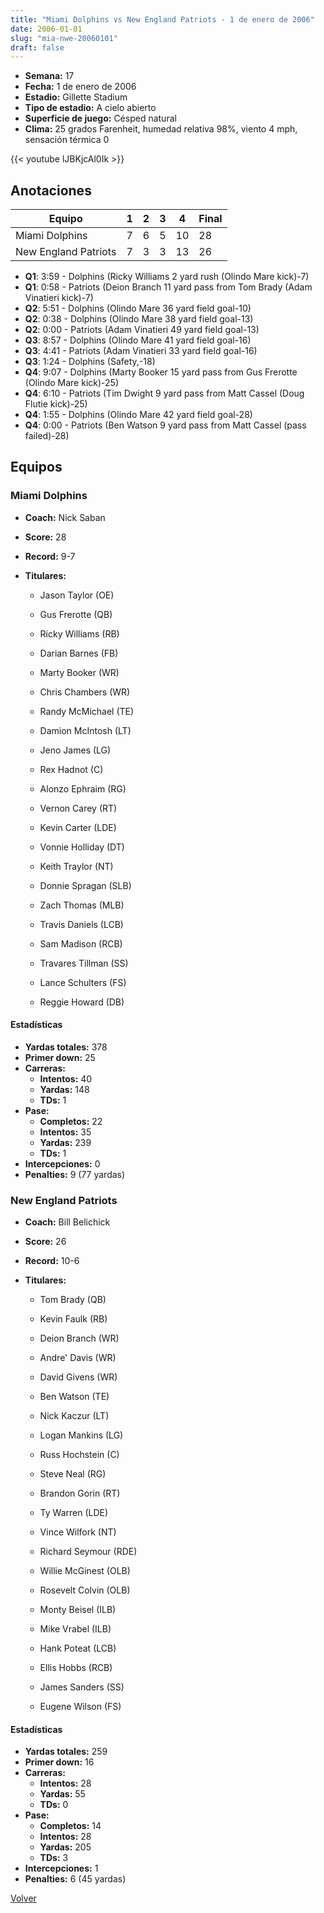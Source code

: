 ```yaml
---
title: "Miami Dolphins vs New England Patriots - 1 de enero de 2006"
date: 2006-01-01
slug: "mia-nwe-20060101"
draft: false
---
```


- **Semana:** 17
- **Fecha:** 1 de enero de 2006
- **Estadio:** Gillette Stadium
- **Tipo de estadio:** A cielo abierto
- **Superficie de juego:** Césped natural
- **Clima:** 25 grados Farenheit, humedad relativa 98%, viento 4 mph, sensación térmica 0


{{< youtube lJBKjcAl0Ik >}}


## Anotaciones
| Equipo | 1 | 2 | 3 | 4 | Final |
|--------|---|---|---|---|-------|
| Miami Dolphins  | 7 | 6 | 5 | 10  | 28 |
| New England Patriots  | 7 | 3 | 3 | 13  | 26 |
- **Q1**: 3:59 - Dolphins (Ricky Williams 2 yard rush (Olindo Mare kick)-7)
- **Q1**: 0:58 - Patriots (Deion Branch 11 yard pass from Tom Brady (Adam Vinatieri kick)-7)
- **Q2**: 5:51 - Dolphins (Olindo Mare 36 yard field goal-10)
- **Q2**: 0:38 - Dolphins (Olindo Mare 38 yard field goal-13)
- **Q2**: 0:00 - Patriots (Adam Vinatieri 49 yard field goal-13)
- **Q3**: 8:57 - Dolphins (Olindo Mare 41 yard field goal-16)
- **Q3**: 4:41 - Patriots (Adam Vinatieri 33 yard field goal-16)
- **Q3**: 1:24 - Dolphins (Safety,-18)
- **Q4**: 9:07 - Dolphins (Marty Booker 15 yard pass from Gus Frerotte (Olindo Mare kick)-25)
- **Q4**: 6:10 - Patriots (Tim Dwight 9 yard pass from Matt Cassel (Doug Flutie kick)-25)
- **Q4**: 1:55 - Dolphins (Olindo Mare 42 yard field goal-28)
- **Q4**: 0:00 - Patriots (Ben Watson 9 yard pass from Matt Cassel (pass failed)-28)


## Equipos


### Miami Dolphins
* **Coach:** Nick Saban
* **Score:** 28
* **Record:** 9-7
* **Titulares:** 

  * Jason Taylor (OE) 

  * Gus Frerotte (QB) 

  * Ricky Williams (RB) 

  * Darian Barnes (FB) 

  * Marty Booker (WR) 

  * Chris Chambers (WR) 

  * Randy McMichael (TE) 

  * Damion McIntosh (LT) 

  * Jeno James (LG) 

  * Rex Hadnot (C) 

  * Alonzo Ephraim (RG) 

  * Vernon Carey (RT) 

  * Kevin Carter (LDE) 

  * Vonnie Holliday (DT) 

  * Keith Traylor (NT) 

  * Donnie Spragan (SLB) 

  * Zach Thomas (MLB) 

  * Travis Daniels (LCB) 

  * Sam Madison (RCB) 

  * Travares Tillman (SS) 

  * Lance Schulters (FS) 

  * Reggie Howard (DB) 

#### Estadísticas
* **Yardas totales:** 378
* **Primer down:** 25
* **Carreras:**
  * **Intentos:** 40
  * **Yardas:** 148
  * **TDs:** 1
* **Pase:**
  * **Completos:** 22
  * **Intentos:** 35
  * **Yardas:** 239
  * **TDs:** 1
* **Intercepciones:** 0
* **Penalties:** 9 (77 yardas)

### New England Patriots
* **Coach:** Bill Belichick
* **Score:** 26
* **Record:** 10-6
* **Titulares:** 

  * Tom Brady (QB) 

  * Kevin Faulk (RB) 

  * Deion Branch (WR) 

  * Andre' Davis (WR) 

  * David Givens (WR) 

  * Ben Watson (TE) 

  * Nick Kaczur (LT) 

  * Logan Mankins (LG) 

  * Russ Hochstein (C) 

  * Steve Neal (RG) 

  * Brandon Gorin (RT) 

  * Ty Warren (LDE) 

  * Vince Wilfork (NT) 

  * Richard Seymour (RDE) 

  * Willie McGinest (OLB) 

  * Rosevelt Colvin (OLB) 

  * Monty Beisel (ILB) 

  * Mike Vrabel (ILB) 

  * Hank Poteat (LCB) 

  * Ellis Hobbs (RCB) 

  * James Sanders (SS) 

  * Eugene Wilson (FS) 

#### Estadísticas
* **Yardas totales:** 259
* **Primer down:** 16
* **Carreras:**
  * **Intentos:** 28
  * **Yardas:** 55
  * **TDs:** 0
* **Pase:**
  * **Completos:** 14
  * **Intentos:** 28
  * **Yardas:** 205
  * **TDs:** 3
* **Intercepciones:** 1
* **Penalties:** 6 (45 yardas)


[Volver](/historia/2005)
